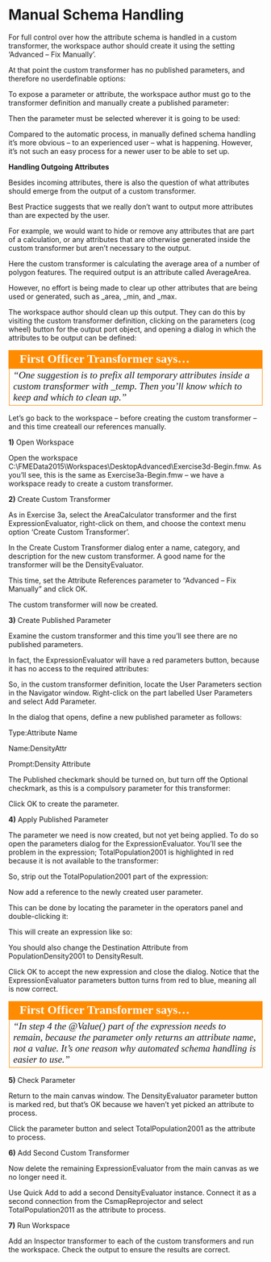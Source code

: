 # Manual Schema Handling


For full control over how the attribute schema is handled in a custom transformer, the workspace author should create it using the setting ‘Advanced – Fix Manually’.

At that point the custom transformer has no published parameters, and therefore no userdefinable options:

To expose a parameter or attribute, the workspace author must go to the transformer definition and manually create a published parameter:

Then the parameter must be selected wherever it is going to be used:

Compared to the automatic process, in manually defined schema handling it’s more obvious – to an experienced user – what is happening. However, it’s not such an easy process for a newer user to be able to set up.

**Handling Outgoing Attributes**

Besides incoming attributes, there is also the question of what attributes should emerge from the output of a custom transformer.

Best Practice suggests that we really don’t want to output more attributes than are expected by the user.

For example, we would want to hide or remove any attributes that are part of a calculation, or any attributes that are otherwise generated inside the custom transformer but aren’t necessary to the output.

Here the custom transformer is calculating the average area of a number of polygon features.
The required output is an attribute called AverageArea.

However, no effort is being made to clear up other attributes that are being used or generated, such as _area, _min, and _max.

The workspace author should clean up this output. They can do this by visiting the custom transformer definition, clicking on the parameters (cog wheel) button for the output port object, and opening a dialog in which the attributes to be output can be defined:

<table style="border-spacing: 0px">
<tr>
<td style="vertical-align:middle;background-color:darkorange;border: 2px solid darkorange">
<i class="fa fa-quote-left fa-lg fa-pull-left fa-fw" style="color:white;padding-right: 12px;vertical-align:text-top"></i>
<span style="color:white;font-size:x-large;font-weight: bold;font-family:serif">First Officer Transformer says…</span>
</td>
</tr>

<tr>
<td style="border: 1px solid darkorange">
<span style="font-family:serif; font-style:italic; font-size:larger">
“One suggestion is to prefix all temporary attributes inside a custom
transformer with _temp. Then you’ll know which to keep and which to
clean up.”
</span>
</td>
</tr>
</table>

Let’s go back to the workspace – before creating the custom transformer – and this time createall our references manually.

**1)** Open Workspace

Open the workspace C:\FMEData2015\Workspaces\DesktopAdvanced\Exercise3d-Begin.fmw.
As you’ll see, this is the same as Exercise3a-Begin.fmw – we have a workspace ready to create a custom transformer.

**2)** Create Custom Transformer

As in Exercise 3a, select the AreaCalculator transformer and the first ExpressionEvaluator, right-click on them, and choose the context menu option ‘Create Custom Transformer’.

In the Create Custom Transformer dialog enter a name, category, and description for the new custom transformer. A good name for the transformer will be the DensityEvaluator.

This time, set the Attribute References parameter to “Advanced – Fix Manually” and click OK.

The custom transformer will now be created.

**3)** Create Published Parameter

Examine the custom transformer and this time you’ll see there are no published parameters.

In fact, the ExpressionEvaluator will have a red parameters button, because it has no access to the required attributes:

So, in the custom transformer definition, locate the User Parameters section in the Navigator window. Right-click on the part labelled User Parameters and select Add Parameter.

In the dialog that opens, define a new published parameter as follows:

Type:Attribute Name

Name:DensityAttr

Prompt:Density Attribute

The Published checkmark should be turned on, but turn off the Optional checkmark, as this is a compulsory parameter for this transformer:

Click OK to create the parameter.

**4)** Apply Published Parameter

The parameter we need is now created, but not yet being applied. To do so open the parameters dialog for the ExpressionEvaluator.
You’ll see the problem in the expression; TotalPopulation2001 is highlighted in red because it is not available to the transformer:

So, strip out the TotalPopulation2001 part of the expression:

Now add a reference to the newly created user parameter.

This can be done by locating the parameter in the operators panel and double-clicking it:

This will create an expression like so:

You should also change the Destination Attribute from PopulationDensity2001 to DensityResult.

Click OK to accept the new expression and close the dialog. Notice that the ExpressionEvaluator parameters button turns from red to blue, meaning all is now correct.

<table style="border-spacing: 0px">
<tr>
<td style="vertical-align:middle;background-color:darkorange;border: 2px solid darkorange">
<i class="fa fa-quote-left fa-lg fa-pull-left fa-fw" style="color:white;padding-right: 12px;vertical-align:text-top"></i>
<span style="color:white;font-size:x-large;font-weight: bold;font-family:serif">First Officer Transformer says…</span>
</td>
</tr>

<tr>
<td style="border: 1px solid darkorange">
<span style="font-family:serif; font-style:italic; font-size:larger">
“In step 4 the @Value() part of the expression needs to remain, because
the parameter only returns an attribute name, not a value.
It’s one reason why automated schema handling is easier to use.”
</span>
</td>
</tr>
</table>

**5)** Check Parameter

Return to the main canvas window. The DensityEvaluator parameter button is marked red, but that’s OK because we haven’t yet picked an attribute to process.

Click the parameter button and select TotalPopulation2001 as the attribute to process.

**6)** Add Second Custom Transformer

Now delete the remaining ExpressionEvaluator from the main canvas as we no longer need it.

Use Quick Add to add a second DensityEvaluator instance. Connect it as a second connection from the CsmapReprojector and select TotalPopulation2011 as the attribute to process.

**7)** Run Workspace

Add an Inspector transformer to each of the custom transformers and run the workspace. Check the output to ensure the results are correct.